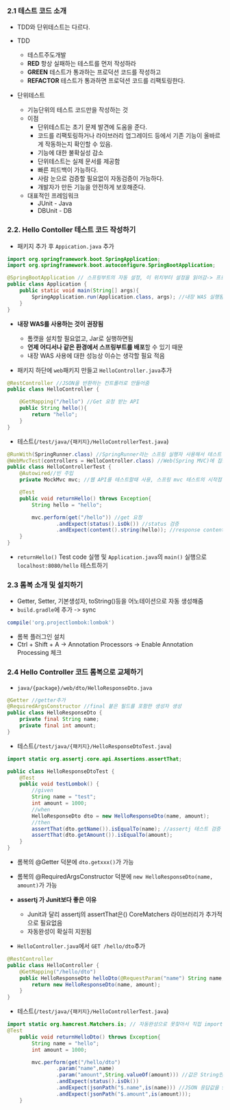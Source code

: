 ### 2.1 테스트 코드 소개

- TDD와 단위테스트는 다르다.
- TDD
    - 테스트주도개발
    - **RED** 항상 실패하는 테스트를 먼저 작성하라
    - **GREEN** 테스트가 통과하는 프로덕션 코드를 작성하고
    - **REFACTOR** 테스트가 통과하면 프로덕션 코드를 리팩토링한다.

- 단위테스트
    - 기능단위의 테스트 코드만을 작성하는 것
    - 이점
        - 단위테스트는 초기 문제 발견에 도움을 준다.
        - 코드를 리팩토링하거나 라이브러리 업그레이드 등에서 기존 기능이 올바르게 작동하는지 확인할 수 있음.
        - 기능에 대한 불확실성 감소
        - 단위테스트는 실제 문서를 제공함
        - 빠른 피드백이 가능하다.
        - 사람 눈으로 검증할 필요없이 자동검증이 가능하다.
        - 개발자가 만든 기능을 안전하게 보호해준다.
    - 대표적인 프레임워크
        - JUnit - Java
        - DBUnit - DB


### 2.2. Hello Contoller 테스트 코드 작성하기

- 패키지 추가 후 `Appication.java` 추가

```java
import org.springframework.boot.SpringApplication;
import org.springframework.boot.autoconfigure.SpringBootApplication;

@SpringBootApplication // 스프링부트의 자동 설정, 이 위치부터 설정을 읽어감-> 프로젝트의 최상단에 위치해야함
public class Application {
    public static void main(String[] args){
        SpringApplication.run(Application.class, args); //내장 WAS 실행됨
    }
}

```

- **내장 WAS를 사용하는 것이 권장됨** 
    - 톰캣을 설치할 필요없고, Jar로 실행하면됨 
    - **언제 어디서나 같은 환경에서 스프링부트를 배포**할 수 있기 때문
    - 내장 WAS 사용에 대한 성능상 이슈는 생각할 필요 적음

- 패키지 하단에 `web`패키지 만들고 `HelloController.java`추가
```java
@RestController //JSON을 반환하는 컨트롤러로 만들어줌
public class HelloController {

    @GetMapping("/hello") //Get 요청 받는 API
    public String hello(){
        return "hello";
    }
}
```

- 테스트(`/test/java/{패키지}/HelloControllerTest.java`)
```java
@RunWith(SpringRunner.class) //SpringRunner라는 스프링 실행자 사용해서 테스트 진행
@WebMvcTest(controllers = HelloController.class) //Web(Spring MVC)에 집중할 수 있는 어노테이션
public class HelloControllerTest {
    @Autowired//빈 주입
    private MockMvc mvc; //웹 API를 테스트할때 사용, 스프링 mvc 테스트의 시작점

    @Test
    public void returnHello() throws Exception{
        String hello = "hello";

        mvc.perform(get("/hello")) //get 요청
                .andExpect(status().isOk()) //status 검증
                .andExpect(content().string(hello)); //response content 검증
    }
}
```

- `returnHello()` Test code 실행 및 `Application.java`의 `main()` 실행으로 `localhost:8080/hello` 테스트하기  

### 2.3 롬복 소개 및 설치하기

- Getter, Setter, 기본생성자, toString()등을 어노테이션으로 자동 생성해줌
- `build.gradle`에 추가 -> sync
```gradle
compile('org.projectlombok:lombok')
```
- 롬복 플러그인 설치
- Ctrl + Shift + A -> Annotation Processors -> Enable Annotation Processing 체크

### 2.4 Hello Controller 코드 롬복으로 교체하기

- `java/{package}/web/dto/HelloResponseDto.java`
```java
@Getter //getter추가
@RequiredArgsConstructor //final 붙은 필드를 포함한 생성자 생성
public class HelloResponseDto {
    private final String name;
    private final int amount;
}
```
- 테스트(`/test/java/{패키지}/HelloResponseDtoTest.java`)

```java
import static org.assertj.core.api.Assertions.assertThat;

public class HelloResponseDtoTest {
    @Test
    public void testLombok() {
        //given
        String name = "test";
        int amount = 1000;
        //when
        HelloResponseDto dto = new HelloResponseDto(name, amount);
        //then
        assertThat(dto.getName()).isEqualTo(name); //assertj 테스트 검증 라이브러리의 검증메소드
        assertThat(dto.getAmount()).isEqualTo(amount);
    }
}
```
- 롬복의 @Getter 덕분에 `dto.getxxx()`가 가능
- 롬복의 @RequiredArgsConstructor 덕분에 `new HelloResponseDto(name, amount)`가 가능

- **assertj 가 Junit보다 좋은 이유**
    - Junit과 달리 assertj의 assertThat은() CoreMatchers 라이브러리가 추가적으로 필요없음
    - 자동완성이 확실히 지원됨

- `HelloController.java`에서 `GET /hello/dto`추가
```java
@RestController
public class HelloController {
    @GetMapping("/hello/dto")
    public HelloResponseDto helloDto(@RequestParam("name") String name, @RequestParam("amount") int amount) {
        return new HelloResponseDto(name, amount);
    }
}
```

- 테스트(`/test/java/{패키지}/HelloControllerTest.java`)

```java
import static org.hamcrest.Matchers.is; // 자동완성으로 못찾아서 직접 import 해줬음
@Test
    public void returnHelloDto() throws Exception{
        String name = "hello";
        int amount = 1000;

        mvc.perform(get("/hello/dto")
                .param("name",name)
                .param("amount",String.valueOf(amount))) //값은 String만 허용됨
                .andExpect(status().isOk())
                .andExpect(jsonPath("$.name",is(name))) //JSON 응답값을 $ 기준으로 필드별로 검증
                .andExpect(jsonPath("$.amount",is(amount)));
    }
```